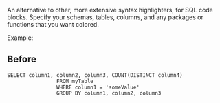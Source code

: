 An alternative to other, more extensive syntax highlighters, for SQL code blocks. Specify your schemas, tables, columns, and any packages or functions that you want colored.  


Example: 

## Before

```
SELECT column1, column2, column3, COUNT(DISTINCT column4)  
                FROM myTable 
                WHERE column1 = 'someValue' 
                GROUP BY column1, column2, column3    
```